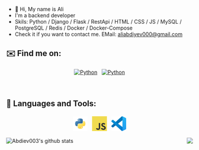 - 👋 Hi, My name is Ali
- I'm a backend developer
- Skils: Python / Django / Flask / RestApi / HTML / CSS / JS / MySQL / PostgreSQL / Redis / Docker / Docker-Compose
- Check it if you want to contact me. EMail: aliabdiyev000@gmail.com 

## ✉️ Find me on:


<p align="center">
 <a href="https://www.linkedin.com/in/ali-abdiyev-a57174205/" target="_blank" rel="noopener noreferrer"> <img src="https://cdn.jsdelivr.net/npm/simple-icons@v3/icons/linkedin.svg" alt="Python" height="40" style="vertical-align:top; margin:4px"></a>
 <a href="mailto:aliabdiyev000@gmail.com"> <img src="https://cdn.jsdelivr.net/npm/simple-icons@v3/icons/gmail.svg" alt="Python" height="40" style="vertical-align:top; margin:4px"></a>
</p>

<br />

## 🧰 Languages and Tools:
<p align="center">
<img src="https://raw.githubusercontent.com/github/explore/80688e429a7d4ef2fca1e82350fe8e3517d3494d/topics/python/python.png" alt="Python" height="40" style="vertical-align:top; margin:4px">
<img src="https://raw.githubusercontent.com/github/explore/80688e429a7d4ef2fca1e82350fe8e3517d3494d/topics/javascript/javascript.png" alt="Javascript" height="40" style="vertical-align:top; margin:4px">
<img src="https://raw.githubusercontent.com/github/explore/80688e429a7d4ef2fca1e82350fe8e3517d3494d/topics/visual-studio-code/visual-studio-code.png" alt="VS Code" height="40" style="vertical-align:top; margin:4px">
</p>

![Abdiev003's github stats](https://github-readme-stats.vercel.app/api?username=Abdiev003&count_private=true&show_icons=true&theme=gotham)
<img align="right" src='https://github-readme-stats.vercel.app/api/top-langs/?username=Abdiev003&theme=gotham'/>
